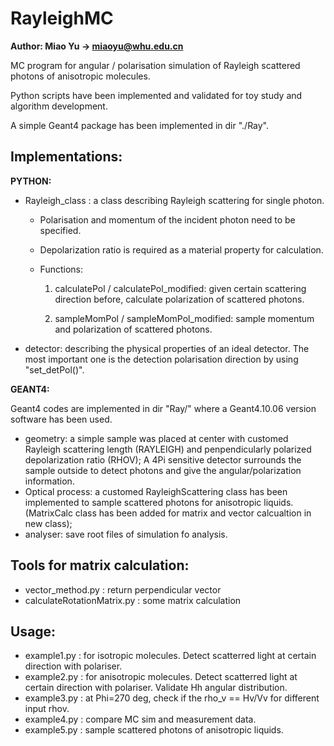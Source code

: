 # RayleighMC

**Author: Miao Yu -> miaoyu@whu.edu.cn**

MC program for angular / polarisation simulation of Rayleigh scattered photons of anisotropic molecules.

Python scripts have been implemented and validated for toy study and algorithm development.

A simple Geant4 package has been implemented in dir "./Ray".

## Implementations:
**PYTHON:**
  - Rayleigh_class : a class describing Rayleigh scattering for single photon. 
                     
    - Polarisation and momentum of the incident photon need to be specified. 
                     
    - Depolarization ratio is required as a material property for calculation.
                   
    - Functions: 

      1) calculatePol / calculatePol_modified: given certain scattering direction before, calculate polarization of scattered photons.
      
      2) sampleMomPol / sampleMomPol_modified: sample momentum and polarization of scattered photons.

  - detector: describing the physical properties of an ideal detector. The most important one is the detection polarisation direction by using "set_detPol()".


**GEANT4:**
  
  Geant4 codes are implemented in dir "Ray/" where a Geant4.10.06 version software has been used.
  
  - geometry: a simple sample was placed at center with customed Rayleigh scattering length (RAYLEIGH) and penpendicularly polarized depolarization ratio (RHOV); A 4Pi sensitive detector surrounds the sample outside to detect photons and give the angular/polarization information.
  - Optical process: a customed RayleighScattering class has been implemented to sample scattered photons for anisotropic liquids. (MatrixCalc class has been added for matrix and vector calcualtion in new class);
  - analyser: save root files of simulation fo analysis.


## Tools for matrix calculation:
- vector_method.py : return perpendicular vector
- calculateRotationMatrix.py : some matrix calculation

## Usage:
- example1.py : for isotropic molecules. Detect scatterred light at certain direction with polariser.
- example2.py : for anisotropic molecules. Detect scatterred light at certain direction with polariser. Validate Hh angular distribution.
- example3.py : at Phi=270 deg, check if the rho_v == Hv/Vv for different input rhov.
- example4.py : compare MC sim and measurement data.
- example5.py : sample scattered photons of anisotropic liquids.
